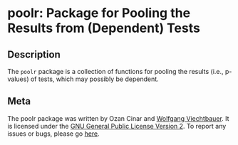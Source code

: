 poolr: Package for Pooling the Results from (Dependent) Tests
=============================================================

## Description

The `poolr` package is a collection of functions for pooling the results (i.e., p-values) of tests, which may possibly be dependent.

## Meta

The poolr package was written by Ozan Cinar and [Wolfgang Viechtbauer](http://www.wvbauer.com/). It is licensed under the [GNU General Public License Version 2](https://www.gnu.org/licenses/old-licenses/gpl-2.0.txt). To report any issues or bugs, please go [here](https://github.com/ozancinar/poolr/issues).
